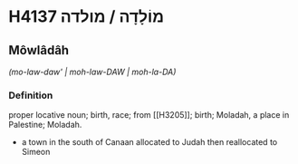 # H4137 מוֹלָדָה / מולדה

## Môwlâdâh

_(mo-law-daw' | moh-law-DAW | moh-la-DA)_

### Definition

proper locative noun; birth, race; from [[H3205]]; birth; Moladah, a place in Palestine; Moladah.

- a town in the south of Canaan allocated to Judah then reallocated to Simeon
